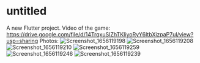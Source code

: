 # untitled

A new Flutter project.
Video of the game:
https://drive.google.com/file/d/14TrqxuSIZhTKIiyoRyY6ltbXizpaP7ul/view?usp=sharing
Photos:
![Screenshot_1656119198](https://user-images.githubusercontent.com/82958658/175752589-9b041861-a559-474e-b7ae-cc45a75c65a2.png)
![Screenshot_1656119208](https://user-images.githubusercontent.com/82958658/175752591-fba7d904-9783-4ac9-bd29-d5f3dc2c77e6.png)
![Screenshot_1656119210](https://user-images.githubusercontent.com/82958658/175752594-6440976d-d526-47b7-b346-ddc954ab2cb1.png)
![Screenshot_1656119259](https://user-images.githubusercontent.com/82958658/175752595-c0f0310c-7b1d-49e5-b586-e36e0856ef54.png)
![Screenshot_1656119246](https://user-images.githubusercontent.com/82958658/175752600-b1772429-cc36-4b93-aa29-dd1049651ab4.png)
![Screenshot_1656119239](https://user-images.githubusercontent.com/82958658/175752604-14366305-272b-4441-b7ea-56a4f5acbb11.png)

